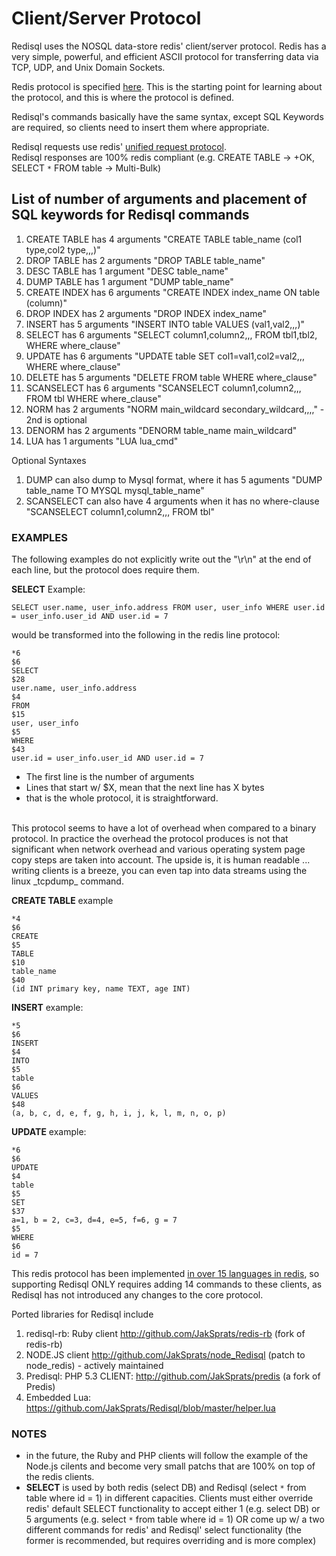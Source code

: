 # Client/Server Protocol #

Redisql uses the NOSQL data-store redis' client/server protocol. Redis has a very simple, powerful, and efficient ASCII protocol for transferring data via TCP, UDP, and Unix Domain Sockets.
<br />

Redis protocol is specified [here](http://code.google.com/p/redis/wiki/ProtocolSpecification). This is the starting point for learning about the protocol, and this is where the protocol is defined.
<br />

Redisql's commands basically have the same syntax, except SQL Keywords are required, so clients need to insert them where appropriate.<br />

Redisql requests use redis' [unified request protocol](http://code.google.com/p/redis/wiki/ProtocolSpecification#The_new_unified_request_protocol).<br />
Redisql responses are 100% redis compliant (e.g. CREATE TABLE -> +OK, SELECT `*` FROM table -> Multi-Bulk)

## List of number of arguments and placement of SQL keywords for Redisql commands ##
  1. CREATE TABLE has 4 arguments "CREATE TABLE table\_name (col1 type,col2 type,,,)"
  1. DROP TABLE has 2 arguments "DROP TABLE table\_name"
  1. DESC TABLE has 1 argument "DESC table\_name"
  1. DUMP TABLE has 1 argument "DUMP table\_name"
  1. CREATE INDEX has 6 arguments "CREATE INDEX index\_name ON table (column)"
  1. DROP INDEX has 2 arguments "DROP INDEX index\_name"
  1. INSERT has 5 arguments "INSERT INTO table VALUES (val1,val2,,,)"
  1. SELECT has 6 arguments "SELECT column1,column2,,, FROM tbl1,tbl2, WHERE where\_clause"
  1. UPDATE has 6 arguments "UPDATE table SET col1=val1,col2=val2,,, WHERE where\_clause"
  1. DELETE has 5 arguments "DELETE FROM table WHERE where\_clause"
  1. SCANSELECT has 6 arguments "SCANSELECT column1,column2,,, FROM tbl WHERE where\_clause"
  1. NORM has 2 arguments "NORM main\_wildcard secondary\_wildcard,,,," - 2nd is optional
  1. DENORM has 2 arguments "DENORM table\_name main\_wildcard"
  1. LUA has 1 arguments "LUA lua\_cmd"

Optional Syntaxes
  1. DUMP can also dump to Mysql format, where it has 5 aguments "DUMP table\_name TO MYSQL mysql\_table\_name"
  1. SCANSELECT can also have 4 arguments when it has no where-clause "SCANSELECT column1,column2,,, FROM tbl"


### EXAMPLES ###
The following examples do not explicitly write out the "\r\n" at the end of each line, but the protocol does require them.

**SELECT** Example:
```
SELECT user.name, user_info.address FROM user, user_info WHERE user.id = user_info.user_id AND user.id = 7
```
would be transformed into the following in the redis line protocol:
```
*6
$6
SELECT
$28
user.name, user_info.address
$4
FROM
$15
user, user_info
$5
WHERE
$43
user.id = user_info.user_id AND user.id = 7
```
  * The first line is the number of arguments
  * Lines that start w/ $X, mean that the next line has X bytes
  * that is the whole protocol, it is straightforward.
<br />
This protocol seems to have a lot of overhead when compared to a binary protocol. In practice the overhead the protocol produces is not that significant when network overhead and various operating system page copy steps are taken into account. The upside is, it is human readable ... writing clients is a breeze, you can even tap into data streams using the linux _tcpdump_ command.
<br />

**CREATE TABLE** example
```
*4
$6
CREATE
$5
TABLE
$10
table_name
$40
(id INT primary key, name TEXT, age INT)
```

**INSERT** example:
```
*5
$6
INSERT
$4
INTO
$5
table
$6
VALUES
$48
(a, b, c, d, e, f, g, h, i, j, k, l, m, n, o, p)
```

**UPDATE** example:
```
*6
$6
UPDATE
$4
table
$5
SET
$37
a=1, b = 2, c=3, d=4, e=5, f=6, g = 7
$5
WHERE
$6
id = 7
```

This redis protocol has been implemented [in over 15 languages in redis](http://code.google.com/p/redis/wiki/SupportedLanguages), so supporting Redisql ONLY requires adding 14 commands to these clients, as Redisql has not introduced any changes to the core protocol.<br />

Ported libraries for Redisql include
  1. redisql-rb: Ruby client http://github.com/JakSprats/redis-rb (fork of redis-rb)
  1. NODE.JS client http://github.com/JakSprats/node_Redisql (patch to node\_redis) - actively maintained
  1. Predisql: PHP 5.3 CLIENT: http://github.com/JakSprats/predis (a fork of Predis)
  1. Embedded Lua: https://github.com/JakSprats/Redisql/blob/master/helper.lua

### NOTES ###
  * in the future, the Ruby and PHP clients will follow the example of the Node.js cilents and become very small patchs that are 100% on top of the redis clients.
  * **SELECT** is used by both redis (select DB) and Redisql (select `*` from table where id = 1) in different capacities. Clients must either override redis' default SELECT functionality to accept either 1 (e.g. select DB) or 5 arguments (e.g. select `*` from table where id = 1) OR come up w/ a two different commands for redis' and Redisql' select functionality (the former is recommended, but requires overriding and is more complex)